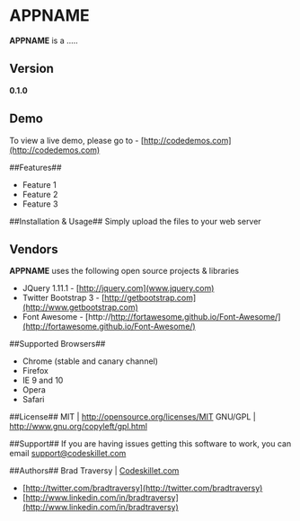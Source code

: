 # APPNAME #

**APPNAME** is a .....


## Version ##
**0.1.0**

## Demo ##
To view a live demo, please go to - [http://codedemos.com](http://codedemos.com)

##Features##

* Feature 1
* Feature 2
* Feature 3

##Installation & Usage##
Simply upload the files to your web server

## Vendors ##
**APPNAME** uses the following open source projects & libraries

* JQuery 1.11.1 - [http://jquery.com](www.jquery.com)
* Twitter Bootstrap 3 - [http://getbootstrap.com](http://www.getbootstrap.com)
* Font Awesome - [http://http://fortawesome.github.io/Font-Awesome/](http://fortawesome.github.io/Font-Awesome/)

##Supported Browsers##
* Chrome (stable and canary channel)
* Firefox
* IE 9 and 10
* Opera
* Safari

##License##
MIT | http://opensource.org/licenses/MIT
GNU/GPL | http://www.gnu.org/copyleft/gpl.html

##Support##
If you are having issues getting this software to work, you can email support@codeskillet.com

##Authors##
Brad Traversy | [Codeskillet.com](http://www.codeskillet.com)

* [http://twitter.com/bradtraversy](http://twitter.com/bradtraversy)
* [http://www.linkedin.com/in/bradtraversy](http://www.linkedin.com/in/bradtraversy)